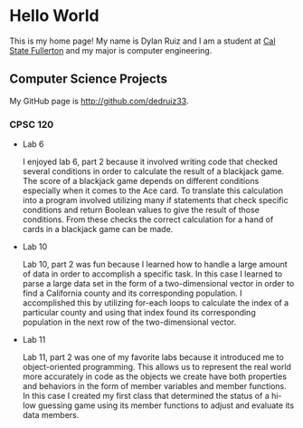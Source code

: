 # Hello World

This is my home page! My name is Dylan Ruiz and I am a student at [Cal State Fullerton](https://www.fullerton.edu/) and my major is computer engineering.

## Computer Science Projects

My GitHub page is http://github.com/dedruiz33.

### CPSC 120

* Lab 6

    I enjoyed lab 6, part 2 because it involved writing code that checked 
    several conditions in order to calculate the result of a blackjack game. 
    The score of a blackjack game depends on different conditions especially 
    when it comes to the Ace card. To translate this calculation into a program 
    involved utilizing many if statements that check specific conditions and 
    return Boolean values to give the result of those conditions. From these 
    checks the correct calculation for a hand of cards in a blackjack game can 
    be made.

* Lab 10

    Lab 10, part 2 was fun because I learned how to handle a large amount of 
    data in order to accomplish a specific task. In this case I learned to 
    parse a large data set in the form of a two-dimensional vector in order 
    to find a California county and its corresponding population. I accomplished 
    this by utilizing for-each loops to calculate the index of a particular county 
    and using that index found its corresponding population in the next row of the 
    two-dimensional vector.

* Lab 11

    Lab 11, part 2 was one of my favorite labs because it introduced me to object-oriented 
    programming. This allows us to represent the real world more accurately in code as the 
    objects we create have both properties and behaviors in the form of member variables 
    and member functions. In this case I created my first class that determined the status 
    of a hi-low guessing game using its member functions to adjust and evaluate its data 
    members.
